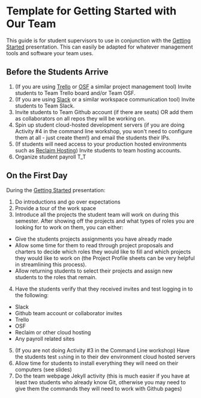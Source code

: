 # Template for Getting Started with Our Team
This guide is for student supervisors to use in conjunction with the [Getting Started](getting_started.pptx) presentation. This can easily be adapted for whatever management tools and software your team uses.

## Before the Students Arrive
1. (If you are using [Trello](https://trello.com) or [OSF](https://osf.io) a similar project management tool) Invite students to Team Trello board and/or Team OSF.
2. (If you are using [Slack](https://slack.com/) or a similar workspace communication tool) Invite students to Team Slack.
3. Invite students to Team Github account (if there are seats) OR add them as collaborators on all repos they will be working on.
4. Spin up student cloud-hosted development servers (if you are doing Activity #4 in the command line workshop, you won't need to configure them at all - just create them!) and email the students their IPs.
5. (If students will need access to your production hosted environments such as [Reclaim Hosting](https://reclaimhosting.com/)) Invite students to team hosting accounts.
6. Organize student payroll T_T

## On the First Day
During the [Getting Started](getting_started.pptx) presentation:
1. Do introductions and go over expectations
2. Provide a tour of the work space
3. Introduce all the projects the student team will work on during this semester. After showing off the projects and what types of roles you are looking for to work on them, you can either:
  - Give the students projects assignments you have already made
  - Allow some time for them to read through project proposals and charters to decide which roles they would like to fill and which projects they would like to work on (the Project Profile sheets can be very helpful in streamlining this process).
  - Allow returning students to select their projects and assign new students to the roles that remain.
4. Have the students verify that they received invites and test logging in to the following:
  - Slack
  - Github team account or collaborator invites
  - Trello 
  - OSF
  - Reclaim or other cloud hosting
  - Any payroll related sites
5. (If you are not doing Activity #3 in the Command Line workshop) Have the students test `ssh`ing in to their dev environment cloud hosted servers
6. Allow time for students to install everything they will need on their computers (see slides)
7. Do the team webpage Jekyll activity (this is much easier if you have at least two students who already know Git, otherwise you may need to give them the commands they will need to work with Github pages)
